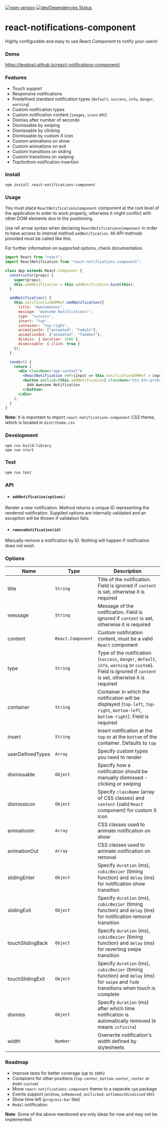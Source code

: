 [![npm version](https://badge.fury.io/js/react-notifications-component.svg)](https://badge.fury.io/js/react-notifications-component) [![devDependencies Status](https://david-dm.org/teodosii/react-notifications-component/dev-status.svg)](https://david-dm.org/teodosii/react-notifications-component?type=dev)

# react-notifications-component

Highly configurable and easy to use React Component to notify your users!

### Demo

https://teodosii.github.io/react-notifications-component/

### Features

- Touch support
- Responsive notifications
- Predefined standard notification types (`default`, `success`, `info`, `danger`, `warning`)
- Custom notification types
- Custom notification content (`images`, `icons` etc)
- Dismiss after number of seconds
- Dismissable by swiping
- Dismissable by clicking
- Dismissable by custom X icon
- Custom animations on show
- Custom animations on exit
- Custom transitions on sliding
- Custom transitions on swiping
- Top/bottom notification insertion

### Install

```
npm install react-notifications-component
```

### Usage

You must place `ReactNotificationsComponent` component at the root level of the application in order to work properly, otherwise it might conflict with other DOM elements due to the positioning.

Use ref arrow syntax when declaring `ReactNotificationsComponent` in order to have access to internal method `addNotification`. All API methods provided must be called like this.

For further information on supported options, check documentation.

```jsx
import React from "react";
import ReactNotification from "react-notifications-component";

class App extends React.Component {
  constructor(props) {
    super(props);
    this.addNotification = this.addNotification.bind(this);
  }

  addNotification() {
    this.notificationDOMRef.addNotification({
      title: "Awesomeness",
      message: "Awesome Notifications!",
      type: "success",
      insert: "top",
      container: "top-right",
      animationIn: ["animated", "fadeIn"],
      animationOut: ["animated", "fadeOut"],
      dismiss: { duration: 2000 },
      dismissable: { click: true }
    });
  }

  render() {
    return (
      <div className="app-content">
        <ReactNotification ref={input => this.notificationDOMRef = input} />
        <button onClick={this.addNotification} className="btn btn-primary">
          Add Awesome Notification
        </button>
      </div>
    );
  }
}
```

**Note:** It is important to import `react-notifications-component` CSS theme, which is located in `dist\theme.css`

### Development

```
npm run build:library
npm run start
```

### Test

```
npm run test
```

### API

- #### `addNotification(options)`

Render a new notification. Method returns a unique ID representing the rendered notification. Supplied options are internally validated and an exception will be thrown if validation fails.

- #### `removeNotification(id)`

Manually remove a notification by ID. Nothing will happen if notification does not exist.


### Options

| Name             | Type              | Description                                                                                                                                              |
|------------------|-------------------|----------------------------------------------------------------------------------------------------------------------------------------------------------|
| title            | `String`          | Title of the notification. Field is ignored if `content` is set, otherwise it is required                                                                |
| message          | `String`          | Message of the notification. Field is ignored if `content` is set, otherwise it is required                                                              |
| content          | `React.Component` | Custom notification content, must be a valid `React` component                                                                                           |
| type             | `String`          | Type of the notification (`success`, `danger`, `default`, `info`, `warning` or `custom`). Field is ignored if `content` is set, otherwise it is required |
| container        | `String`          | Container in which the notification will be displayed (`top-left`, `top-right`, `bottom-left`, `bottom-right`). Field is required                        |
| insert           | `String`          | Insert notification at the `top` or at the `bottom` of the container. Defaults to `top`                                                                  |
| userDefinedTypes | `Array`           | Specify custom types you need to render                                                                                                                  |
| dismissable      | `Object`          | Specify how a notification should be manually dismissed - clicking or swiping                                                                            |
| dismissIcon      | `Object`          | Specify `className` (array of CSS classes) and `content` (valid `React` component) for custom X icon                                                     |
| animationIn      | `Array`           | CSS classes used to animate notification on show                                                                                                         |
| animationOut     | `Array`           | CSS classes used to animate notification on removal                                                                                                      |
| slidingEnter     | `Object`          | Specify `duration` (ms), `cubicBezier` (timing function) and `delay` (ms) for notification show transition                                              |
| slidingExit      | `Object`          | Specify `duration` (ms), `cubicBezier` (timing function) and `delay` (ms) for notification removal transition                                           |
| touchSlidingBack | `Object`          | Specify `duration` (ms), `cubicBezier` (timing function) and `delay` (ms) for reverting swipe transition                                                |
| touchSlidingExit | `Object`          | Specify `duration` (ms), `cubicBezier` (timing function) and `delay` (ms) for `swipe` and `fade` transitions when touch is complete                      |
| dismiss          | `Object`          | Specify `duration` (ms) after which time notification is automatically removed (`0` means `infinite`)                                                    |
| width            | `Number`          | Overwrite notification's width defined by stylesheets                                                                                                    |

### Roadmap

- Improve tests for better coverage (up to `100%`)
- Containers for other positions (`top-center`, `bottom-center`, `center` or even `custom`)
- Move `react-notifications-component` theme to a separate `npm` package
- Events support (`onShow`, `onRemoved`, `onClicked`, `onTimeoutDismissed` etc)
- Show time left (`progress-bar` like)
- `Modal` notification

**Note**: Some of the above mentioned are only ideas for now and may not be implemented